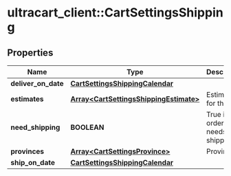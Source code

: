 # ultracart_client::CartSettingsShipping

## Properties
Name | Type | Description | Notes
------------ | ------------- | ------------- | -------------
**deliver_on_date** | [**CartSettingsShippingCalendar**](CartSettingsShippingCalendar.md) |  | [optional] 
**estimates** | [**Array&lt;CartSettingsShippingEstimate&gt;**](CartSettingsShippingEstimate.md) | Estimates for this cart | [optional] 
**need_shipping** | **BOOLEAN** | True if this order needs shipping | [optional] 
**provinces** | [**Array&lt;CartSettingsProvince&gt;**](CartSettingsProvince.md) | Provinces | [optional] 
**ship_on_date** | [**CartSettingsShippingCalendar**](CartSettingsShippingCalendar.md) |  | [optional] 



